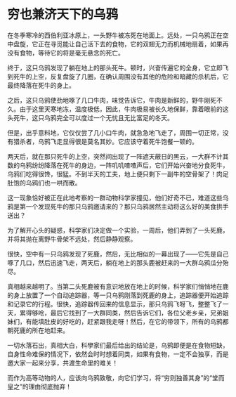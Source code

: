 # 穷也兼济天下的乌鸦

在冬季寒冷的西伯利亚冰原上，一头野牛被冻死在地面上。远处，一只乌鸦正在空中盘旋，它正在寻觅能让自己活下去的食物，它的双翅无力而机械地扇着，如果再没有食物，等待它的将是毫无悬念的死亡。 

终于，这只乌鸦发现了躺在地上的那头死牛。顿时，兴奋传遍它的全身，它立即飞到死牛的上空，反复盘旋了几圈，在确认周围没有其他的危险和暗藏的杀机后，它最终降落在死牛的身上。 

之后，这只乌鸦使劲地啄了几口牛肉，味觉告诉它，牛肉是新鲜的，野牛刚死不久。由于这里天寒地冻，温度极低，因此，牛肉极易被长久地保鲜，靠着眼前的这头死牛，这只乌鸦完全可以度过一个无忧且无比富足的冬天。 

但是，出乎意料地，它仅仅尝了几小口牛肉，就急急地飞走了，周围一切正常，没有猎杀者，乌鸦飞走显得很是莫名其妙。它应该守着死牛饱餐一顿的。 

两天后，就在那只死牛的上空，突然间出现了一阵遮天蔽日的黑云，一大群不计其数的乌鸦纷纷降落在死牛的身边，一阵叽叽喳喳声后，它们开始兴奋地分食死牛，乌鸦们吃得很馋，很猛。不到半天的工夫，地上便只剩下一副牛的空骨架了！肉足肚饱的乌鸦们也一哄而散。 

这一现象恰好被正在此地考察的一群动物科学家撞见，他们好奇不已，难道这些乌鸦是第一个发现死牛的那只乌鸦邀请来的？那只乌鸦居然主动将这么好的美食拱手送出？ 

为了解开心头的疑惑，科学家们决定做一个实验，一周后，他们弄到了一头死鹿，并将其抛在离野牛骨架不远处，然后静静观察。 

很快，空中有一只乌鸦发现了死鹿，然后，无比相似的一幕出现了——它先是自己啄了几口，然后迅速飞走，两天后，躺在地上的那头鹿被赶来的一大群乌鸦瓜分殆尽。 

真相越来越明了。当第二头死鹿被有意识地放在地上的时候，科学家们悄悄地在鹿的身上放置了一个自动追踪器，等一只乌鸦刚落到死鹿的身上，追踪器便开始追踪和记录它的行程。很快，追踪器传回来的信息显示，那只乌鸦飞呀飞，整整飞了一天，累得够呛，最后它找到了一大群同类，然后告诉它们，各位父老乡亲，兄弟姐妹们，有能填肚皮的好吃的，赶紧跟我走呀！然后，在它的带领下，所有的乌鸦都朝死鹿的所在地赶来。 

一切水落石出，真相大白，科學家们最后给出的结论是，乌鸦即便是在食物短缺，自身性命难保的情况下，依然会时时想着同类，如果有食物，一定不会独享，而是邀大家一起来分享，共渡生命里的难关！ 

而作为高等动物的人，应该向乌鸦致敬，向它们学习，将“穷则独善其身”的“堂而皇之”的理由彻底抛弃！
